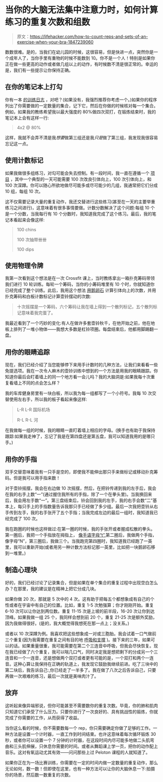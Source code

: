 # 当你的大脑无法集中注意力时，如何计算练习的重复次数和组数

> 原文：<https://lifehacker.com/how-to-count-reps-and-sets-of-an-exercise-when-your-bra-1847239060>

数数很难。是的，当我们在幼儿园的时候，这很容易，但是快进一点，突然你是一个成年人了，当你手里有重物的时候不能数到 10。你不是一个人！特别是如果你正在做一些更高的动作或者做几组以上的动作，有时候数不清是很正常的。幸运的是，我们有一些提示让你保持正确。



## 在你的笔记本上打勾

你有一本 [的训练日志](https://lifehacker.com/why-you-still-need-a-workout-notebook-1834590216) ，对吧？(如果没有，我强烈推荐你考虑一个。)如果你的程序列出了你需要做的一定数量的集合，记下它，然后在你做的时候核对每一个集合。例如，如果我的教练希望我以最大强度的 80%做四次双打，在锻炼结束时，我的笔记本上会有这样一行:

> 4x2 @ 80%

这样，我就不会弄不清是我*想要*做第三组还是我*只是*做了第三组，我发现我很容易忘记这一点。

## 使用计数标记

如果我做很多组练习，对勾可能会失去控制。有一段时间，我一直在遵循一个 [项目](https://www.jimwendler.com/blogs/jimwendler-com/101078918-building-the-monolith-5-3-1-for-size) ，其中一个典型的一天可能需要 100 次改良引体向上，100 次引体向上，和 100 次深蹲。你可以随心所欲地做尽可能多或尽可能少的几组，我通常把它们分成 10 组，每组 10 次。

这不仅需要记录大量的重复动作，我还交替进行这些练习(甚至在一天的主要举重练习之间进行)，这意味着有很多事情要做。计数分数解决了这个问题:每组 10 个是一个分数，当我每行有 10 个分数时，我知道我完成了这个练习。最后，我的笔记本看起来会像这样:

> 100 chins
> 
> 100 次抽带卌卌
> 
> 100 dips

## 使用物理令牌

我第一次看到这个想法是在一次 Crossfit 课上，当时教练拿出一箱扑克筹码带领我们进行 10 轮训练。每轮一个筹码，当你的小筹码堆里有 10 个时，你就知道你已经完成了整个训练。此后，我用这个想法 [用鹅卵石](https://lifehacker.com/use-physical-tokens-to-count-sets-1845028198) 计算引体向上的次数，并用扑克筹码和白板计数标记计算壶铃摆动的次数:

> 十次摇摆是一个筹码，六个筹码让我在墙上得到一个散列标记，五个散列标记意味着我完蛋了。

我最近看到了一个巧妙的变化:有人在做许多套壶铃秋千，在他开始之前，他在地板上排列了一堆小物体——我想大多数是杠铃项圈。每盘结束后，他都用脚踢翻一盘。

## 用你的眼睛追踪

现在，我们已经介绍了当您能够停下来用手计数时的几种方法，让我们来看看一些免提选项。我在一次令人麻木的壶铃训练中想到的一个方法是用我的眼睛跟踪。你知道你最后会盯着墙上的同一个地方看一会儿吗？我的大脑洞是:如果我每十次重复看墙上不同的点会怎么样？

我的车库健身房里有一块白板，所以我为每一组都写了一个小符号。我每 10 次交替使用左右手，所以我的板子看起来像这样:

> L-R L-R 国际机场
> 
> R-L R-L 河

在我做每一组的时候，我的眼睛一直盯着墙上相应的字母。(换手也有助于我保持跟踪:如果我走神了，忘记了我是在第四盘还是第五盘，我可以知道我用的是哪只手。)

## 用你的手指

双手交替意味着我有一只手是空的，即使我不能伸出那只手来做标记或移动扑克筹码。但是我可以用手指来数！

对于壶铃摇摆，我会在右边做 10 次摇摆，然后，在把铃传递到我的左手后，我会在我的右手上数“一”(通过握住我所有的手指，除了一个在拳头里)。当我换回来后，我会用左手数“一”。第三盘结束后，铃会回到我的左手，我的右手会数“二”基本上，每只手上的手指数量告诉我那只手已经做了多少组。最后一次我把壶铃从右手传到左手，我的右手张开了五个手指；当我完成左边的最后一组时，我知道我已经完成了 100 次。

我在跑圈的时候也这样做过:在第一圈的时候，我的手张开或者握成松散的拳头。第一圈后，我把一个手指放在拇指上， [像手语字母“t”.](https://www.startasl.com/american-sign-language-alphabet/)第二圈后，我做两个手指，像字母“N”，第三圈后，我做三个。当我跑完第四圈时，我知道我已经跑了一英里，我可以重新开始(或者用另一种计数方法标记那一英里，比如把一块鹅卵石移到一堆里。)

## 制造心理块

好的，我们已经讨论了记录集合，但是如果在单个集合的重复过程中出现空白怎么办？在那里，我的建议是在精神上把它分成几块。

如果你做 20 次，那就是 5 次中的 4 次。这有助于把每五个都想象成有自己的个性或者在宇宙中有自己的位置。比如，重复 1-5 次勉强算；你才刚刚开始。重复 6-10 次可以让你达到两位数。重复 11-15 次是上坡的前半段，16-20 次让你到达顶峰。如果我做一组 25 个，我同样会想到前 20 个，重复 21-25 次是额外奖励，因为我做得很好。(是的，我大概觉得我想死在那一点上；没关系。)

或者以 10 次深蹲为例。我喜欢把这些想象成一对或三胞胎。我会试着一口气做前三个重复(因为我需要在重复之间有目的地 [呼吸和支撑](https://lifehacker.com/what-does-engage-your-core-even-mean-1847019971) )。接下来的三年，如果可以的话。如果重量很重，我可能需要在第二个三连音中呼吸，但我会尽快恢复。现在我已经做了六个重复，我可以喘几口气，同时决定我是想把剩下的分成另一个三连音和一个一连音，还是想做两个双打或者更有可能的是，一个双打和两个一连音。这种心算让我保持在正确的轨道上，我发现它鼓励我继续前进。吃了三块中的第二块后，我告诉自己:,你已经走了一半多了。我在做了八次之后告诉自己，只要再做一次艰难的练习，最后一次就是美味肉汁了。

## 放弃

这听起来像异端邪说，但你可能甚至不需要数你的重复次数。毕竟，你的肺和肌肉只知道它们承受了什么压力。只要你进行了一次良好的、具有挑战性的锻炼，你就完成了你需要的工作，从而获得了收益。

当你这么看的时候，你不需要数每一个 rep，你只需要确定你做了足够的工作。一种方法是设置一个计时器，一直工作到时间结束。也许这意味着每次循环锻炼 30 秒，或者你可以设置一个 7 分钟的计时器，在这段时间内尽可能多地做二头肌弯曲和三头肌伸展，只休息你需要的时间。或者从舞蹈课上学一页，把你的动作配上音乐。这对有氧运动尤其有效——问问那些上过 Peloton 课程的人就知道了。

如果你正在为一场比赛训练，你需要在一定的时间内做一定数量的重复动作，那么无论如何，数一数！但即使在这里，也有一种方法可以让你的大脑休息一下:拍摄你的场景，然后数一数重复的次数。